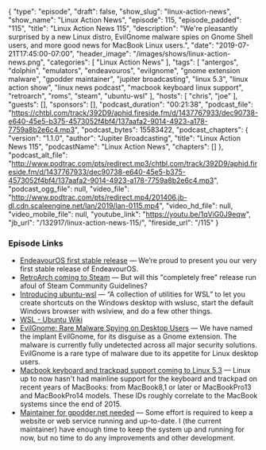 {
  "type": "episode",
  "draft": false,
  "show_slug": "linux-action-news",
  "show_name": "Linux Action News",
  "episode": 115,
  "episode_padded": "115",
  "title": "Linux Action News 115",
  "description": "We're pleasantly surprised by a new Linux distro, EvilGnome malware spies on Gnome Shell users, and more good news for MacBook Linux users.",
  "date": "2019-07-21T17:45:00-07:00",
  "header_image": "/images/shows/linux-action-news.png",
  "categories": [
    "Linux Action News"
  ],
  "tags": [
    "antergos",
    "dolphin",
    "emulators",
    "endeavouros",
    "evilgnome",
    "gnome extension malware",
    "gpodder maintainer",
    "jupiter broadcasting",
    "linux 5.3",
    "linux action show",
    "linux news podcast",
    "macbook keyboard linux support",
    "retroarch",
    "roms",
    "steam",
    "ubuntu-wsl"
  ],
  "hosts": [
    "chris",
    "joe"
  ],
  "guests": [],
  "sponsors": [],
  "podcast_duration": "00:21:38",
  "podcast_file": "https://chtbl.com/track/392D9/aphid.fireside.fm/d/1437767933/dec90738-e640-45e5-b375-4573052f4bf4/137aafa2-9014-4923-a178-7759a8b2e6c4.mp3",
  "podcast_bytes": 15583422,
  "podcast_chapters": {
    "version": "1.1.0",
    "author": "Jupiter Broadcasting",
    "title": "Linux Action News 115",
    "podcastName": "Linux Action News",
    "chapters": []
  },
  "podcast_alt_file": "http://www.podtrac.com/pts/redirect.mp3/chtbl.com/track/392D9/aphid.fireside.fm/d/1437767933/dec90738-e640-45e5-b375-4573052f4bf4/137aafa2-9014-4923-a178-7759a8b2e6c4.mp3",
  "podcast_ogg_file": null,
  "video_file": "http://www.podtrac.com/pts/redirect.mp4/201406.jb-dl.cdn.scaleengine.net/lan/2019/lan-0115.mp4",
  "video_hd_file": null,
  "video_mobile_file": null,
  "youtube_link": "https://youtu.be/1qViG0J9eqw",
  "jb_url": "/132917/linux-action-news-115/",
  "fireside_url": "/115"
}


### Episode Links

  * [EndeavourOS first stable release](https://endeavouros.com/endeavouros-first-stable-release-has-arrived/ "EndeavourOS first stable release") — We’re proud to present you our very first stable release of EndeavourOS. 
  * [RetroArch coming to Steam](https://arstechnica.com/gaming/2019/07/retroarch-the-worlds-largest-emulation-front-end-coming-to-steam-july-30/ "RetroArch coming to Steam") — But will this "completely free" release run afoul of Steam Community Guidelines?
  * [Introducing ubuntu-wsl](https://balintreczey.hu/blog/introducing-ubuntu-wsl-the-package-making-ubuntu-better-and-better-on-wsl/ "Introducing ubuntu-wsl") — “A collection of utilities for WSL” to let you create shortcuts on the Windows desktop with wslusc, start the default Windows browser with wslview, and do a few other things.
  * [WSL - Ubuntu Wiki](https://wiki.ubuntu.com/WSL "WSL - Ubuntu Wiki")
  * [EvilGnome: Rare Malware Spying on Desktop Users](https://www.intezer.com/blog-evilgnome-rare-malware-spying-on-linux-desktop-users/ "EvilGnome: Rare Malware Spying on Desktop Users") — We have named the implant EvilGnome, for its disguise as a Gnome extension. The malware is currently fully undetected across all major security solutions. EvilGnome is a rare type of malware due to its appetite for Linux desktop users. 
  * [Macbook keyboard and trackpad support coming to Linux 5.3](https://www.phoronix.com/scan.php?page=news_item&px=Linux-5.3-MacBook-Key-Trackpads "Macbook keyboard and trackpad support coming to Linux 5.3") — Linux up to now hasn't had mainline support for the keyboard and trackpad on recent years of MacBooks: from MacBook8,1 or later or MacBookPro13 and MacBookPro14 models. These IDs roughly correlate to the MacBook systems since the end of 2015. 
  * [Maintainer for gpodder.net needed](https://github.com/gpodder/mygpo/blob/master/maintainer-needed.md "Maintainer for gpodder.net needed") — Some effort is required to keep a website or web service running and up-to-date. I (the current maintainer) have enough time to keep the system up and running for now, but no time to do any improvements and other development.


